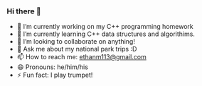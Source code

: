### Hi there 👋


- 🔭 I’m currently working on my C++ programming homework
- 🌱 I’m currently learning C++ data structures and algorithims.
- 👯 I’m looking to collaborate on anything! 
- 💬 Ask me about my national park trips :D
- 📫 How to reach me: ethanm113@gmail.com
- 😄 Pronouns: he/him/his
- ⚡ Fun fact: I play trumpet!

<!--
**ethanmaxey/ethanmaxey** is a ✨ _special_ ✨ repository because its `README.md` (this file) appears on your GitHub profile.
-->
